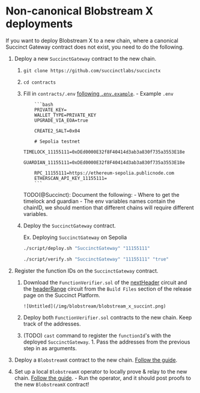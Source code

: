 # Non-canonical Blobstream X deployments

If you want to deploy Blobstream X to a new chain, where a
canonical Succinct Gateway contract does not exist, you
need to do the following.

1.  Deploy a new `SuccinctGateway` contract to the new chain.

    1.  `git clone https://github.com/succinctlabs/succinctx`
    2.  `cd contracts`
    3.  Fill in `contracts/.env`
        [following `.env.example`](https://github.com/succinctlabs/succinctx/blob/main/contracts/.env.example). - Example `.env`

                ```bash
                PRIVATE_KEY=
                WALLET_TYPE=PRIVATE_KEY
                UPGRADE_VIA_EOA=true

                CREATE2_SALT=0x04

                # Sepolia testnet
                TIMELOCK_11155111=0xDEd0000E32f8F40414d3ab3a830f735a3553E18e
                GUARDIAN_11155111=0xDEd0000E32f8F40414d3ab3a830f735a3553E18e

                RPC_11155111=https://ethereum-sepolia.publicnode.com
                ETHERSCAN_API_KEY_11155111=
                ```
        TODO(@Succinct): Document the following:
            - Where to get the timelock and guardian
            - The env variables names contain the chainID, we should mention
            that different chains will require different variables.
    4.  Deploy the `SuccinctGateway` contract.

        Ex. Deploying `SuccinctGateway` on Sepolia

        ```bash
        ./script/deploy.sh "SuccinctGateway" "11155111"

        ./script/verify.sh "SuccinctGateway" "11155111" "true"
        ```

2.  Register the function IDs on the `SuccinctGateway` contract.

    1.  Download the `FunctionVerifier.sol` of the
        [nextHeader](https://alpha.succinct.xyz/celestia/blobstreamx/releases/6)
        circuit and the [headerRange](https://alpha.succinct.xyz/celestia/blobstreamx/releases/7)
        circuit from the `Build Files` section of the release page on the Succinct
        Platform.

            ![Untitled](/img/blobstream/blobstream_x_succint.png)

    2.  Deploy both `FunctionVerifier.sol` contracts to the new chain. Keep
        track of the addresses.
    3.  (TODO) `cast` command to register the `functionId`'s with the deployed
        `SuccinctGateway`. 1. Pass the addresses from the previous step in as arguments.

3.  Deploy a `BlobstreamX` contract to the new chain.
    [Follow the guide](https://github.com/succinctlabs/blobstreamx?tab=readme-ov-file#deploy-blobstream-x-contract).

4.  Set up a local `BlobstreamX` operator to locally prove & relay to the new
    chain.
    [Follow the guide](https://github.com/succinctlabs/blobstreamx?tab=readme-ov-file#local-proving--relaying). - Run the operator, and it should post proofs to the new
    `BlobstreamX` contract!
